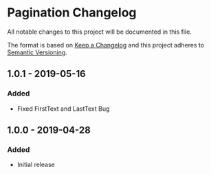 # Pagination Changelog

All notable changes to this project will be documented in this file.

The format is based on [Keep a Changelog](http://keepachangelog.com/) and this project adheres to [Semantic Versioning](http://semver.org/).

## 1.0.1 - 2019-05-16
### Added
- Fixed FirstText and LastText Bug

## 1.0.0 - 2019-04-28
### Added
- Initial release
